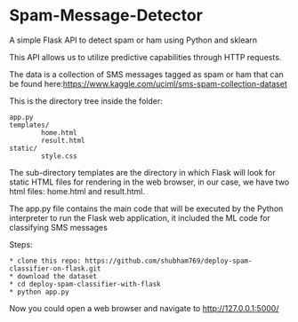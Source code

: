 # Spam-Message-Detector
A simple Flask API to detect spam or ham using Python and sklearn

This API allows us to utilize predictive capabilities through HTTP requests.

The data is a collection of SMS messages tagged as spam or ham that can be found here:https://www.kaggle.com/uciml/sms-spam-collection-dataset

This is the directory tree inside the folder:

```
app.py
templates/
        home.html
        result.html
static/
        style.css
```

The sub-directory templates are the directory in which Flask will look for static HTML files for rendering in the web browser, in our case, we have two html files: home.html and result.html.

The app.py file contains the main code that will be executed by the Python interpreter to run the Flask web application, it included the ML code for classifying SMS messages

Steps:
```
* clone this repo: https://github.com/shubham769/deploy-spam-classifier-on-flask.git
* download the dataset
* cd deploy-spam-classifier-with-flask
* python app.py
```
Now you could open a web browser and navigate to http://127.0.0.1:5000/

